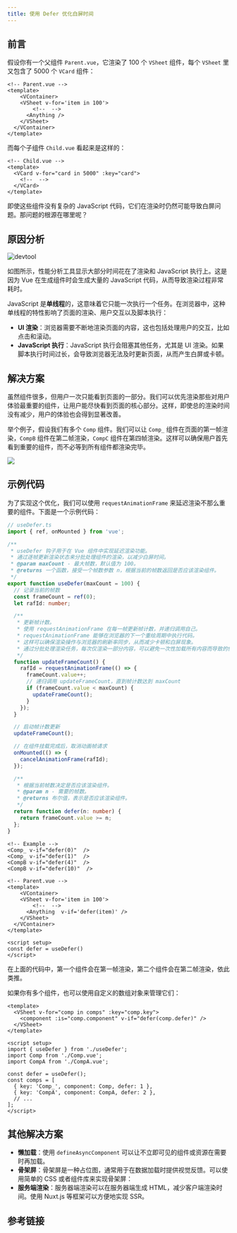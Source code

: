 ```yaml
---
title: 使用 Defer 优化白屏时间
---
```


## 前言

假设你有一个父组件 `Parent.vue`，它渲染了 100 个 `VSheet` 组件，每个 `VSheet` 里又包含了 5000 个 `VCard` 组件：

```vue
<!-- Parent.vue -->
<template>
	<VContainer>
  	<VSheet v-for='item in 100'>
  		<!--  -->
      <Anything />
  	</VSheet>
  </VContainer>
</template>
```

而每个子组件 `Child.vue` 看起来是这样的：

```vue
<!-- Child.vue -->
<template>
  <VCard v-for="card in 5000" :key="card">
    <!--  -->
  </VCard>
</template>
```

即使这些组件没有复杂的 JavaScript 代码，它们在渲染时仍然可能导致白屏问题。那问题的根源在哪里呢？

## 原因分析

![devtool](https://s2.loli.net/2024/08/27/lRzWmAfrgqe1pLU.png)

如图所示，性能分析工具显示大部分时间花在了渲染和 JavaScript 执行上。这是因为 Vue 在生成组件时会生成大量的 JavaScript 代码，从而导致渲染过程非常耗时。

JavaScript 是**单线程**的，这意味着它只能一次执行一个任务。在浏览器中，这种单线程的特性影响了页面的渲染、用户交互以及脚本执行：

- **UI 渲染**：浏览器需要不断地渲染页面的内容，这也包括处理用户的交互，比如点击和滚动。
- **JavaScript 执行**：JavaScript 执行会阻塞其他任务，尤其是 UI 渲染。如果脚本执行时间过长，会导致浏览器无法及时更新页面，从而产生白屏或卡顿。

## 解决方案

虽然组件很多，但用户一次只能看到页面的一部分。我们可以优先渲染那些对用户体验最重要的组件，让用户能尽快看到页面的核心部分。这样，即使总的渲染时间没有减少，用户的体验也会得到显著改善。

举个例子，假设我们有多个 `Comp` 组件。我们可以让 `Comp_` 组件在页面的第一帧渲染，`CompB` 组件在第二帧渲染，`CompC` 组件在第四帧渲染。这样可以确保用户首先看到重要的组件，而不必等到所有组件都渲染完毕。

![](https://s2.loli.net/2024/08/27/1ODxvphUT36J8eM.png)

## 示例代码

为了实现这个优化，我们可以使用 `requestAnimationFrame` 来延迟渲染不那么重要的组件。下面是一个示例代码：

```ts
// useDefer.ts
import { ref, onMounted } from 'vue';

/**
 * useDefer 钩子用于在 Vue 组件中实现延迟渲染功能。
 * 通过逐帧更新渲染状态来分批处理组件的渲染，以减少白屏时间。
 * @param maxCount - 最大帧数，默认值为 100。
 * @returns 一个函数，接受一个帧数参数 n，根据当前的帧数返回是否应该渲染组件。
 */
export function useDefer(maxCount = 100) {
  // 记录当前的帧数
  const frameCount = ref(0);
  let rafId: number;

  /**
   * 更新帧计数。
   * 使用 requestAnimationFrame 在每一帧更新帧计数，并递归调用自己。
   * requestAnimationFrame 能够在浏览器的下一个重绘周期中执行代码。
   * 这样可以确保渲染操作与浏览器的刷新率同步，从而减少卡顿和白屏现象。
   * 通过分批处理渲染任务，每次仅渲染一部分内容，可以避免一次性加载所有内容而导致的性能瓶颈。
   */
  function updateFrameCount() {
    rafId = requestAnimationFrame(() => {
      frameCount.value++;
      // 递归调用 updateFrameCount，直到帧计数达到 maxCount
      if (frameCount.value < maxCount) {
        updateFrameCount();
      }
    });
  }

  // 启动帧计数更新
  updateFrameCount();

  // 在组件挂载完成后，取消动画帧请求
  onMounted(() => {
    cancelAnimationFrame(rafId);
  });

  /**
   * 根据当前帧数决定是否应该渲染组件。
   * @param n - 需要的帧数。
   * @returns 布尔值，表示是否应该渲染组件。
   */
  return function defer(n: number) {
    return frameCount.value >= n;
  };
}
```

```vue
<!-- Example -->
<Comp_ v-if="defer(0)"  />
<Comp_ v-if="defer(1)"  />
<CompB v-if="defer(4)"  />
<CompB v-if="defer(10)"  />

<!-- Parent.vue -->
<template>
	<VContainer>
  	<VSheet v-for='item in 100'>
  		<!--  -->
      <Anything  v-if='defer(item)' />
  	</VSheet>
  </VContainer>
</template>

<script setup>
const defer = useDefer()
</script>
```

在上面的代码中，第一个组件会在第一帧渲染，第二个组件会在第二帧渲染，依此类推。

如果你有多个组件，也可以使用自定义的数组对象来管理它们：

```vue
<template>
  <VSheet v-for="comp in comps" :key="comp.key">
    <component :is="comp.component" v-if="defer(comp.defer)" />
  </VSheet>
</template>

<script setup>
import { useDefer } from './useDefer';
import Comp from './Comp.vue';
import CompA from './CompA.vue';

const defer = useDefer();
const comps = [
  { key: 'Comp_', component: Comp, defer: 1 },
  { key: 'CompA', component: CompA, defer: 2 },
  // ...
];
</script>
```

## 其他解决方案

- **懒加载**：使用 `defineAsyncComponent` 可以让不立即可见的组件或资源在需要时再加载。
- **骨架屏**：骨架屏是一种占位图，通常用于在数据加载时提供视觉反馈。可以使用简单的 CSS 或者组件库来实现骨架屏：
- **服务端渲染**：服务器端渲染可以在服务器端生成 HTML，减少客户端渲染时间。使用 Nuxt.js 等框架可以方便地实现 SSR。

## 参考链接

